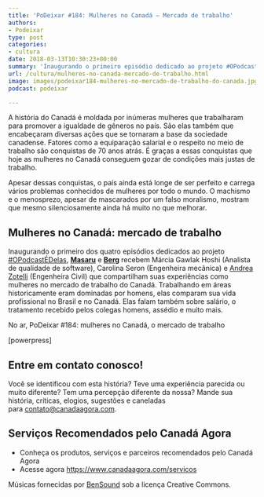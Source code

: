 ```yaml
---
title: 'PoDeixar #184: Mulheres no Canadá – Mercado de trabalho'
authors:
- Podeixar
type: post
categories:
- cultura
date: 2018-03-13T10:30:23+00:00
summary: 'Inaugurando o primeiro episódio dedicado ao projeto #OPodcastÉDelas, três convidadas falam sobre salário, o tratamento recebido pelos colegas homens, assédio e outros aspectos das mulheres no mercado de trabalho no Canadá.'
url: /cultura/mulheres-no-canada-mercado-de-trabalho.html
image: images/podeixar184-mulheres-no-mercado-de-trabalho-do-canada.jpg
podcast: podeixar

---
```

A história do Canadá é moldada por inúmeras mulheres que trabalharam para promover a igualdade de gêneros no país. São elas também que encabeçaram diversas ações que se tornaram a base da sociedade canadense. Fatores como a equiparação salarial e o respeito no meio de trabalho são conquistas de 70 anos atrás. É graças a essas conquistas que hoje as mulheres no Canadá conseguem gozar de condições mais justas de trabalho.

Apesar dessas conquistas, o país ainda está longe de ser perfeito e carrega vários problemas conhecidos de mulheres por todo o mundo. O machismo e o menosprezo, apesar de mascarados por um falso moralismo, mostram que mesmo silenciosamente ainda há muito no que melhorar.

## Mulheres no Canadá: mercado de trabalho

Inaugurando o primeiro dos quatro episódios dedicados ao projeto <a href="http://opodcastedelas.com.br/" target="_blank" rel="noopener">#OPodcastÉDelas</a>, **[Masaru][1]** e **[Berg][2]** recebem Márcia Gawlak Hoshi (Analista de qualidade de software), Carolina Seron (Engenheira mecânica) e [Andrea Zotelli][3] (Engenheira Civil) que compartilham suas experiências como mulheres no mercado de trabalho do Canadá. Trabalhando em áreas historicamente eram dominadas por homens, elas comparam sua vida profissional no Brasil e no Canadá. Elas falam também sobre salário, o tratamento recebido pelos colegas homens, assédio e muito mais.

No ar, PoDeixar #184: mulheres no Canadá, o mercado de trabalho

[powerpress]

## Entre em contato conosco!

Você se identificou com esta história? Teve uma experiência parecida ou muito diferente? Tem uma percepção diferente da nossa? Mande sua história, críticas, elogios, sugestões e caneladas para <contato@canadaagora.com>.

## Serviços Recomendados pelo Canadá Agora

  * Conheça os produtos, serviços e parceiros recomendados pelo Canadá Agora
  * Acesse agora <https://www.canadaagora.com/servicos>

Músicas fornecidas por <a href="http://www.bensound.com/" target="_blank" rel="noopener noreferrer">BenSound</a> sob a licença Creative Commons.

 [1]: https://www.canadaagora.com/japa
 [2]: https://www.canadaagora.com/berg
 [3]: https://www.canadaagora.com/andreazotelli